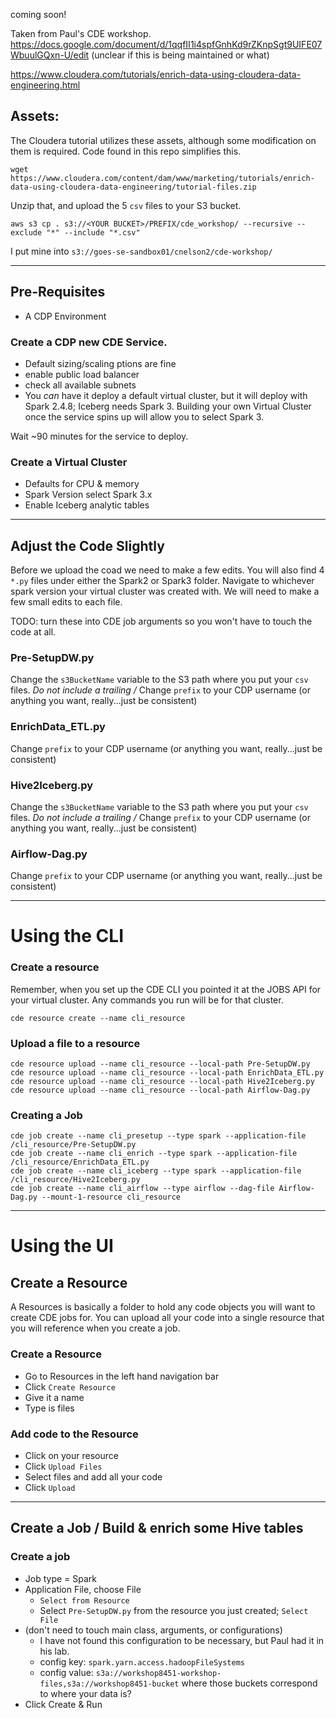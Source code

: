 coming soon!


Taken from Paul's CDE workshop.
https://docs.google.com/document/d/1qqfII1i4spfGnhKd9rZKnpSgt9UIFE07WbuulGQxn-U/edit
(unclear if this is being maintained or what)

https://www.cloudera.com/tutorials/enrich-data-using-cloudera-data-engineering.html


## Assets:

The Cloudera tutorial utilizes these assets, although some modification on them is required.   Code found in this repo simplifies this.

```
wget https://www.cloudera.com/content/dam/www/marketing/tutorials/enrich-data-using-cloudera-data-engineering/tutorial-files.zip
```


Unzip that, and upload the 5 `csv` files to your S3 bucket.   

`aws s3 cp . s3://<YOUR BUCKET>/PREFIX/cde_workshop/ --recursive --exclude "*" --include "*.csv"`

I put mine into `s3://goes-se-sandbox01/cnelson2/cde-workshop/`



---

## Pre-Requisites

* A CDP Environment


### Create a CDP new CDE Service.  

* Default sizing/scaling ptions are fine
* enable public load balancer 
* check all available subnets
* You _can_ have it deploy a default virtual cluster, but it will deploy with Spark 2.4.8; Iceberg needs Spark 3.  Building your own Virtual Cluster once the service spins up will allow you to select Spark 3.

Wait ~90 minutes for the service to deploy.

### Create a Virtual Cluster

* Defaults for CPU & memory
* Spark Version select Spark 3.x
* Enable Iceberg analytic tables

---

## Adjust the Code Slightly

Before we upload the coad we need to make a few edits.  You will also find 4 `*.py` files under either the Spark2 or Spark3 folder.   Navigate to whichever spark version your virtual cluster was created with.  We will need to make a few small edits to each file.

TODO:  turn these into CDE job arguments so you won't have to touch the code at all.

### Pre-SetupDW.py

Change the `s3BucketName` variable to the S3 path where you put your `csv` files.   *Do not include a trailing /*
Change `prefix` to your CDP username (or anything you want, really...just be consistent)

### EnrichData_ETL.py

Change `prefix` to your CDP username (or anything you want, really...just be consistent)

### Hive2Iceberg.py

Change the `s3BucketName` variable to the S3 path where you put your `csv` files.   *Do not include a trailing /*
Change `prefix` to your CDP username (or anything you want, really...just be consistent)

### Airflow-Dag.py

Change `prefix` to your CDP username (or anything you want, really...just be consistent)

---



# Using the CLI

### Create a resource

Remember, when you set up the CDE CLI you pointed it at the JOBS API for your virtual cluster.  Any commands you run will be for that cluster.

`cde resource create --name cli_resource`

### Upload a file to a resource

```
cde resource upload --name cli_resource --local-path Pre-SetupDW.py
cde resource upload --name cli_resource --local-path EnrichData_ETL.py
cde resource upload --name cli_resource --local-path Hive2Iceberg.py
cde resource upload --name cli_resource --local-path Airflow-Dag.py
```

### Creating a Job

```
cde job create --name cli_presetup --type spark --application-file /cli_resource/Pre-SetupDW.py
cde job create --name cli_enrich --type spark --application-file /cli_resource/EnrichData_ETL.py
cde job create --name cli_iceberg --type spark --application-file /cli_resource/Hive2Iceberg.py
cde job create --name cli_airflow --type airflow --dag-file Airflow-Dag.py --mount-1-resource cli_resource
```

---

# Using the UI


## Create a Resource

A Resources is basically a folder to hold any code objects you will want to create CDE jobs for.   You can upload all your code into a single resource that you will reference when you create a job.



### Create a Resource

* Go to Resources in the left hand navigation bar
* Click `Create Resource`
* Give it a name
* Type is files

### Add code to the Resource

* Click on your resource
* Click `Upload Files`
* Select files and add all your code 
* Click `Upload`


---


## Create a Job / Build & enrich some Hive tables

### Create a job

* Job type = Spark 
* Application File, choose File
  * `Select from Resource`
  * Select `Pre-SetupDW.py` from the resource you just created; `Select File`
* (don't need to touch main class, arguments, or configurations)
  * I have not found this configuration to be necessary, but Paul had it in his lab.
  * config key:  `spark.yarn.access.hadoopFileSystems`
  * config value:  `s3a://workshop8451-workshop-files,s3a://workshop8451-bucket` where those buckets correspond to where your data is?
* Click Create & Run




